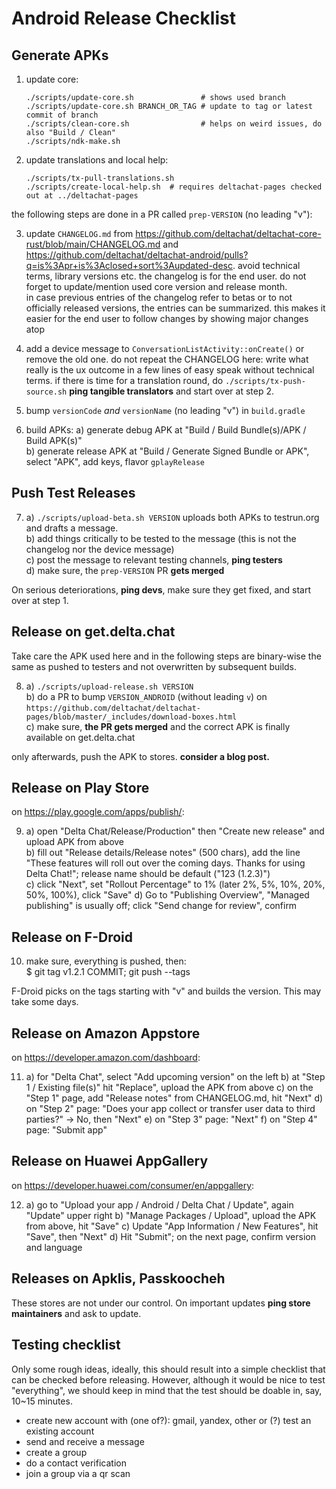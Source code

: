 # Android Release Checklist


## Generate APKs

1. update core:
   ```
   ./scripts/update-core.sh               # shows used branch
   ./scripts/update-core.sh BRANCH_OR_TAG # update to tag or latest commit of branch
   ./scripts/clean-core.sh                # helps on weird issues, do also "Build / Clean"
   ./scripts/ndk-make.sh
   ```

2. update translations and local help:
   ```
   ./scripts/tx-pull-translations.sh
   ./scripts/create-local-help.sh  # requires deltachat-pages checked out at ../deltachat-pages
   ```

the following steps are done in a PR called `prep-VERSION` (no leading "v"):

3. update `CHANGELOG.md`
   from <https://github.com/deltachat/deltachat-core-rust/blob/main/CHANGELOG.md>
   and <https://github.com/deltachat/deltachat-android/pulls?q=is%3Apr+is%3Aclosed+sort%3Aupdated-desc>.
   avoid technical terms, library versions etc. the changelog is for the end user.
   do not forget to update/mention used core version and release month.  
   in case previous entries of the changelog refer to betas or to not officially released versions,
   the entries can be summarized.
   this makes it easier for the end user to follow changes by showing major changes atop

4. add a device message to `ConversationListActivity::onCreate()` or remove the old one.
   do not repeat the CHANGELOG here: write what really is the ux outcome
   in a few lines of easy speak without technical terms.
   if there is time for a translation round, do `./scripts/tx-push-source.sh`
   **ping tangible translators** and start over at step 2.

5. bump `versionCode` _and_ `versionName` (no leading "v") in `build.gradle`

6. build APKs:
   a) generate debug APK at "Build / Build Bundle(s)/APK / Build APK(s)"  
   b) generate release APK at "Build / Generate Signed Bundle or APK",
      select "APK", add keys, flavor `gplayRelease`


## Push Test Releases

7. a) `./scripts/upload-beta.sh VERSION` uploads both APKs to testrun.org and drafts a message.  
   b) add things critically to be tested to the message (this is not the changelog nor the device message)  
   c) post the message to relevant testing channels, **ping testers**  
   d) make sure, the `prep-VERSION` PR **gets merged**

On serious deteriorations, **ping devs**, make sure they get fixed, and start over at step 1.


## Release on get.delta.chat

Take care the APK used here and in the following steps
are binary-wise the same as pushed to testers and not overwritten by subsequent builds.

8. a) `./scripts/upload-release.sh VERSION`  
   b) do a PR to bump `VERSION_ANDROID` (without leading `v`) on
      `https://github.com/deltachat/deltachat-pages/blob/master/_includes/download-boxes.html`  
   c) make sure, **the PR gets merged**
      and the correct APK is finally available on get.delta.chat

only afterwards, push the APK to stores. **consider a blog post.**


## Release on Play Store

on <https://play.google.com/apps/publish/>:

9. a) open "Delta Chat/Release/Production"
      then "Create new release" and upload APK from above  
   b) fill out "Release details/Release notes" (500 chars), add the line
      "These features will roll out over the coming days. Thanks for using Delta Chat!";
      release name should be default ("123 (1.2.3)")  
   c) click "Next", set "Rollout Percentage" to 1% (later 2%, 5%, 10%, 20%, 50%, 100%),
      click "Save"
   d) Go to "Publishing Overview", "Managed publishing" is usually off;
      click "Send change for review", confirm


## Release on F-Droid

10. make sure, everything is pushed, then:  
    $ git tag v1.2.1 COMMIT; git push --tags
    
F-Droid picks on the tags starting with "v" and builds the version.
This may take some days.


## Release on Amazon Appstore

on <https://developer.amazon.com/dashboard>:

11. a) for "Delta Chat", select "Add upcoming version" on the left
    b) at "Step 1 / Existing file(s)" hit "Replace", upload the APK from above
    c) on the "Step 1" page, add "Release notes" from CHANGELOG.md, hit "Next"
    d) on "Step 2" page: "Does your app collect or transfer user data to third parties?" -> No, then "Next"
    e) on "Step 3" page: "Next"
    f) on "Step 4" page: "Submit app"


## Release on Huawei AppGallery

on <https://developer.huawei.com/consumer/en/appgallery>:

12. a) go to "Upload your app / Android / Delta Chat / Update", again "Update" upper right
    b) "Manage Packages / Upload", upload the APK from above, hit "Save"
    c) Update "App Information / New Features", hit "Save", then "Next"
    d) Hit "Submit"; on the next page, confirm version and language


## Releases on Apklis, Passkoocheh

These stores are not under our control.
On important updates **ping store maintainers** and ask to update.


## Testing checklist

Only some rough ideas, ideally, this should result into a simple checklist
that can be checked before releasing.
However, although it would be nice to test "everything", we should keep in mind
that the test should be doable in, say, 10~15 minutes.
- create new account with (one of?): gmail, yandex, other
  or (?) test an existing account
- send and receive a message
- create a group
- do a contact verification
- join a group via a qr scan
